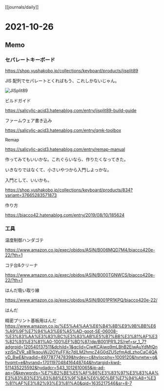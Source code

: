 [[journals/daily]]
# 2021-10-26

## Memo

### セパレートキーボード

https://shop.yushakobo.jp/collections/keyboard/products/jisplit89

JIS 配列でセパレートとくればもう、これしかないじゃん。

![JISplit89](https://cdn.shopify.com/s/files/1/0532/0880/9633/products/JISplit89_1_200x200.jpg?v=1612412436)

ビルドガイド

https://salicylic-acid3.hatenablog.com/entry/jisplit89-build-guide

ファームウェア書き込み

https://salicylic-acid3.hatenablog.com/entry/qmk-toolbox


Remap

https://salicylic-acid3.hatenablog.com/entry/remap-manual

作ってみてもいいかな。これぐらいなら、作りたくなってきた。

いきなりではなくて、小さいやつから入門しよっかな。

入門として、いいかも。

https://shop.yushakobo.jp/collections/keyboard/products/834?variant=37665283571873

作り方

https://biacco42.hatenablog.com/entry/2019/08/10/185624

### 工具

温度制御ハンダゴテ

https://www.amazon.co.jp/exec/obidos/ASIN/B006MQD7M4/biacco420e-22/?th=1

コテ台&クリーナ

https://www.amazon.co.jp/exec/obidos/ASIN/B000TGNWCS/biacco420e-22/?th=1

はんだ吸い取り線

https://www.amazon.co.jp/exec/obidos/ASIN/B001PR1KPQ/biacco420e-22/

はんだ

精密プリント基板用はんだ
https://www.amazon.co.jp/%E5%A4%AA%E6%B4%8B%E9%9B%BB%E6%A9%9F%E7%94%A3%E6%A5%AD-goot-SE-06008-%E3%83%AA%E3%83%BC%E3%83%AB%E5%B7%BB%E3%81%AF%E3%82%93%E3%81%A0-100%EF%BD%87/dp/B001PR1L2S/ref=sr_1_7?adgrpid=120540137511&dchild=1&gclid=CjwKCAjwq9mLBhB2EiwAuYdMtQnxzjSnZVR_sB1kqouWJ2OYuFFXc7dILM2hmcZ4G0dZU5zfmAdLzhoCaC4QAvD_BwE&hvadid=497787747839&hvdev=c&hvlocphy=1009120&hvnetw=g&hvqmt=e&hvrand=1701197048416448744&hvtargid=kwd-511435225592&hydadcr=543_1012610065&jp-ad-ap=0&keywords=%E7%B2%BE%E5%AF%86%E3%83%97%E3%83%AA%E3%83%B3%E3%83%88%E5%9F%BA%E6%9D%BF%E7%94%A8+%E3%81%AF%E3%82%93%E3%81%A0&qid=1635217546&sr=8-7


